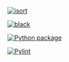 [![isort](https://github.com/vcu-chfauerbach/week5homework/actions/workflows/isort.yml/badge.svg)](https://github.com/vcu-wangh25/week5homework/actions/workflows/isort.yml)

[![black](https://github.com/vcu-chfauerbach/week5homework/actions/workflows/pyblack.yml/badge.svg)](https://github.com/vcu-wangh25/week5homework/actions/workflows/pyblack.yml)

[![Python package](https://github.com/vcu-chfauerbach/week5homework/actions/workflows/pytest.yml/badge.svg)](https://github.com/vcu-wangh25/week5homework/actions/workflows/pytest.yml)

[![Pylint](https://github.com/vcu-chfauerbach/week5homework/actions/workflows/pylint.yml/badge.svg)](https://github.com/vcu-wangh25/week5homework/actions/workflows/pylint.yml)
